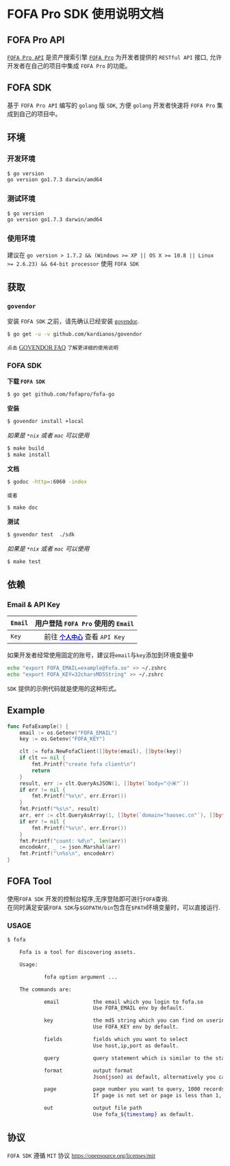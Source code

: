 # FOFA Pro SDK 使用说明文档
## FOFA Pro API   
<a href="https://fofa.so/api"><font face="menlo">`FOFA Pro API`</font></a> 是资产搜索引擎 <a href="https://fofa.so/">`FOFA Pro`</a> 为开发者提供的 `RESTful API` 接口, 允许开发者在自己的项目中集成 `FOFA Pro` 的功能。    


## FOFA SDK
基于 `FOFA Pro API` 编写的 `golang` 版 `SDK`, 方便 `golang` 开发者快速将 `FOFA Pro` 集成到自己的项目中。


## 环境
### 开发环境
``` zsh
$ go version
go version go1.7.3 darwin/amd64
```
### 测试环境
``` zsh
$ go version
go version go1.7.3 darwin/amd64
```
### 使用环境
建议在 `go version > 1.7.2 && (Windows >= XP || OS X >= 10.8 || Linux >= 2.6.23) && 64-bit processor` 使用 `FOFA SDK`

## 获取
### `govendor`
安装 `FOFA SDK` 之前，请先确认已经安装 <a href="https://github.com/kardianos/govendor/"><font face="menlo">govendor</font></a>.   
``` zsh
$ go get -u -v github.com/kardianos/govendor
```
`点击`  <a href="https://github.com/kardianos/govendor/blob/master/doc/faq.md"><font face="menlo">GOVENDOR FAQ</font></a> `了解更详细的使用说明`      


### FOFA SDK
<strong>下载 `FOFA SDK` </strong>   
``` zsh
$ go get github.com/fofapro/fofa-go
```   
<strong>安装</strong>  
``` zsh
$ govendor install +local
```
<i>如果是 `*nix` 或者 `mac` 可以使用</i>   
``` zsh
$ make build
$ make install
```
<strong>文档</strong> 
``` zsh
$ godoc -http=:6060 -index
```
`或者`
``` zsh
$ make doc
```
<strong>测试</strong>   
``` zsh
$ govendor test  ./sdk
```
<i>如果是 `*nix` 或者 `mac` 可以使用</i>   
``` zsh
$ make test
```
## 依赖
### Email & API Key   
| `Email` |用户登陆 `FOFA Pro` 使用的 `Email`|
|---------|:-----------------:|
|`Key`| 前往 <a href="https://fofa.so/my/users/info" style="color:#0000ff"><strong>`个人中心`</strong></a> 查看 `API Key` |
如果开发者经常使用固定的账号，建议将`email`与`key`添加到环境变量中   
``` zsh
echo "export FOFA_EMAIL=example@fofa.so" >> ~/.zshrc
echo "export FOFA_KEY=32charsMD5String" >> ~/.zshrc
```
`SDK` 提供的示例代码就是使用的这种形式。


## Example   
``` go
func FofaExample() {
	email := os.Getenv("FOFA_EMAIL")
	key := os.Getenv("FOFA_KEY")

	clt := fofa.NewFofaClient([]byte(email), []byte(key))
	if clt == nil {
		fmt.Printf("create fofa client\n")
		return
	}
	result, err := clt.QueryAsJSON(1, []byte(`body="小米"`))
	if err != nil {
		fmt.Printf("%v\n", err.Error())
	}
	fmt.Printf("%s\n", result)
	arr, err := clt.QueryAsArray(1, []byte(`domain="haosec.cn"`), []byte("domain"))
	if err != nil {
		fmt.Printf("%v\n", err.Error())
	}
	fmt.Printf("count: %d\n", len(arr))
	encodeArr, _ := json.Marshal(arr)
	fmt.Printf("\n%s\n", encodeArr)
}
```

## FOFA Tool   
使用`FOFA SDK` 开发的控制台程序,无序登陆即可进行`FOFA`查询.    
在同时满足安装`FOFA SDK`与`$GOPATH/bin`包含在`$PATH`环境变量时，可以直接运行.
### USAGE   
``` zsh
$ fofa

    Fofa is a tool for discovering assets.

    Usage:

            fofa option argument ...

    The commands are:

            email           the email which you login to fofa.so
                            Use FOFA_EMAIL env by default.

            key             the md5 string which you can find on userinfo page
                            Use FOFA_KEY env by default.

            fields          fields which you want to select
                            Use host,ip,port as default.

            query           query statement which is similar to the statement used in the fofa.so

            format          output format
                            Json(json) as default, alternatively you can select array(array).

            page            page number you want to query, 1000 records per page
                            If page is not set or page is less than 1, page will be set to 1.

            out             output file path
                            Use fofa_${timestamp} as default.
```

## 协议
`FOFA SDK` 遵循 `MIT` 协议 <a href="https://opensource.org/licenses/mit"><font face="menlo">https://opensource.org/licenses/mit</font></a>